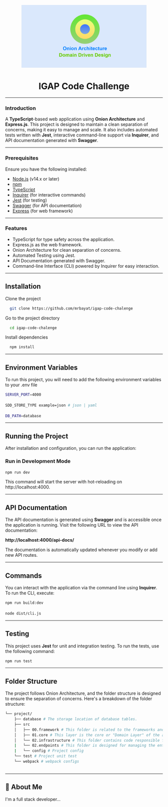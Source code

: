 <p align="center">
  <img src="https://raw.githubusercontent.com/NilavPatel/dotnet-onion-architecture/main/docs/ddd-banner.png" width="400" alt="project-logo">
</p>
<p align="center">
    <h1 align="center">IGAP Code Challenge</h1>
</p>

<hr>

### Introduction

A **TypeScript**-based web application using **Onion Architecture** and **Express.js**. This project is designed to maintain a clean separation of concerns, making it easy to manage and scale. It also includes automated tests written with **Jest**, interactive command-line support via **Inquirer**, and API documentation generated with **Swagger**.

<hr>

### Prerequisites

Ensure you have the following installed:

- [Node.js](https://nodejs.org/) (v14.x or later)
- [npm](https://www.npmjs.com/)
- [TypeScript](https://www.typescriptlang.org/)
- [Inquirer](https://www.npmjs.com/package/inquirer) (for interactive commands)
- [Jest](https://jestjs.io/) (for testing)
- [Swagger](https://www.npmjs.com/package/swagger-ui-express) (for API documentation)
- [Express](https://www.npmjs.com/package/express) (for web framework)


<hr>

### Features
- TypeScript for type safety across the application.
- Express.js as the web framework.
- Onion Architecture for clean separation of concerns.
- Automated Testing using Jest.
- API Documentation generated with Swagger.
- Command-line Interface (CLI) powered by Inquirer for easy interaction.

<hr>

## Installation

Clone the project

```bash
  git clone https://github.com/mrbayat/igap-code-chalenge
```

Go to the project directory

```bash
  cd igap-code-chalenge
```

Install dependencies

```bash
  npm install
```

<hr>

## Environment Variables

To run this project, you will need to add the following environment variables to your .env file

```bash
SERVER_PORT=4000

SDD_STORE_TYPE example=json # json | yaml 

DB_PATH=database
```
<hr>

## Running the Project
After installation and configuration, you can run the application:

### Run in Development Mode

```bash
npm run dev
```
This command will start the server with hot-reloading on http://localhost:4000.

<hr>

## API Documentation

The API documentation is generated using **Swagger** and is accessible once the application is running. Visit the following URL to view the API documentation:

**http://localhost:4000/api-docs/**

The documentation is automatically updated whenever you modify or add new API routes.

<hr>

## Commands

You can interact with the application via the command line using **Inquirer**. To run the CLI, execute:

```bash
npm run build:dev

node dist/cli.js 
```
<hr>

## Testing

This project uses **Jest** for unit and integration testing. To run the tests, use the following command:

```bash
npm run test
```
<hr>

## Folder Structure

The project follows Onion Architecture, and the folder structure is designed to ensure the separation of concerns. Here's a breakdown of the folder structure:


```sh
└── project/
    ├── database # The storage location of database tables.
    ├── src
    │   ├── 00.framework # This folder is related to the frameworks and tools that the application depends on.
    │   ├── 01.core # This layer is the core or "Domain Layer" of the application, where the business logic resides
    │   └── 02.infrastructure # This folder contains code responsible for implementing infrastructural functionalities.
    |   └── 02.endpoints # This folder is designed for managing the entry points (End Points) of the application.
    |   └── config # Project config
    └── test # Project unit test
    └── webpack # webpack configs
    

```
<hr>

## 🚀 About Me
I'm a full stack developer...

